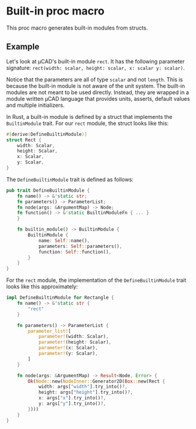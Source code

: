 # Built-in proc macro

This proc macro generates built-in modules from structs.

## Example

Let's look at µCAD's built-in module `rect`.
It has the following parameter signature: `rect(width: scalar, height: scalar, x: scalar y: scalar)`.

Notice that the parameters are all of type `scalar` and not `length`.
This is because the built-in module is not aware of the unit system.
The built-in modules are not meant to be used directly.
Instead, they are wrapped in a module written µCAD language that provides units, asserts, default values and multiple initializers.

In Rust, a built-in module is defined by a struct that implements the `BuiltinModule` trait.
For our `rect` module, the struct looks like this:

```rust
#[derive(DefineBuiltinModule)]
struct Rect {
    width: Scalar,
    height: Scalar,
    x: Scalar,
    y: Scalar,
}
```

The `DefineBuiltinModule` trait is defined as follows:

```rust
pub trait DefineBuiltinModule {
    fn name() -> &'static str;
    fn parameters() -> ParameterList;
    fn node(args: &ArgumentMap) -> Node;
    fn function() -> &'static BuiltinModuleFn { ... }
    }

    fn builtin_module() -> BuiltinModule {
        BuiltinModule {
            name: Self::name(),
            parameters: Self::parameters(),
            function: Self::function(),
        }
    }
}
```

For the `rect` module, the implementation of the `DefineBuiltinModule` trait looks like this approximately:

```rust
impl DefineBuiltinModule for Rectangle {
    fn name() -> &'static str {
        "rect"
    }

    fn parameters() -> ParameterList {
        parameter_list![
            parameter!(width: Scalar),
            parameter!(height: Scalar),
            parameter!(x: Scalar),
            parameter!(y: Scalar),
        ]
    }

    fn node(args: &ArgumentMap) -> Result<Node, Error> {
        Ok(Node::new(NodeInner::Generator2D(Box::new(Rect {
            width: args["width"].try_into()?,
            height: args["height"].try_into()?,
            x: args["x"].try_into()?,
            y: args["y"].try_into()?,
        })))
    }
}
```
